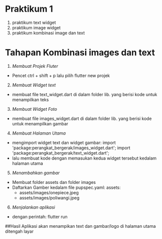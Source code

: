 # Praktikum 1
1. praktikum text widget
2. praktikum image widget
3. praktikum kombinasi image dan text

# Tahapan Kombinasi images dan text
1. *Membuat Projek Fluter*
- Pencet ctrl + shift + p lalu pilih flutter new projek
2. *Membuat Widget text*
- membuat file text_widget.dart di dalam folder lib. yang berisi kode untuk menampilkan teks
3. *Membuat Widget Foto*
- membuat file images_widget.dart di dalam folder lib. yang berisi kode untuk menampilkan gambar
4. *Membuat Halaman Utama*
- mengimport widget text dan widget gambar:
import 'package:perangkat_bergerak/images_widget.dart';
import 'package:perangkat_bergerak/text_widget.dart';
- lalu membuat kode dengan memasukan kedua widget tersebut kedalam halaman utama
5. *Menambahkan gambar*
- Membuat folder assets dan folder images
- Daftarkan Gamber kedalam file pupspec.yaml:
assets:
    - assets/images/onepiece.jpeg
    - assets/images/poliwangi.jpeg
6. *Menjalankan aplikasi*
- dengan perintah:
flutter run

##Hasil
Aplikasi akan menampikan text dan gambar/logo di halaman utama ditengah layar

